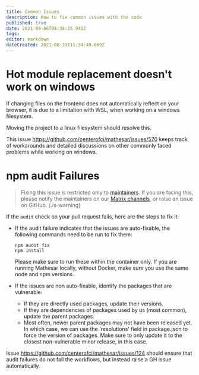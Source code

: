 ```yaml
---
title: Common Issues
description: How to fix common issues with the code
published: true
date: 2021-09-06T06:36:25.942Z
tags: 
editor: markdown
dateCreated: 2021-08-31T11:34:49.699Z
---
```


# Hot module replacement doesn't work on windows
If changing files on the frontend does not automatically reflect on your browser, it is due to a limitation with WSL, when working on a windows filesystem.

Moving the project to a linux filesystem should resolve this.

This issue https://github.com/centerofci/mathesar/issues/570 keeps track of workarounds and detailed discussions on other commonly faced problems while working on windows.

# npm audit Failures

> Fixing this issue is restricted only to [maintainers](/team). If you are facing this, please notify the maintainers on our [Matrix channels](/community), or raise an issue on GitHub.
{.is-warning}

If the `audit` check on your pull request fails, here are the steps to fix it:

* If the audit failure indicates that the issues are auto-fixable, the following commands need to be run to fix them:
	```
	npm audit fix
	npm install
	```
  
  Please make sure to run these within the container only. If you are running Mathesar locally, without Docker, make sure you use the same node and npm versions.
* If the issues are non auto-fixable, identify the packages that are vulnerable.
	- If they are directly used packages, update their versions.
  - If they are dependencies of packages used by us (most common), update the parent packages.
  - Most often, newer parent packages may not have been released yet. In which case, we can use the 'resolutions' field in package.json to force the version of packages. Make sure to only update it to the closest non-vulnerable minor release, in this case.
  
Issue https://github.com/centerofci/mathesar/issues/124 should ensure that audit failures do not fail the workflows, but instead raise a GH issue automatically.
